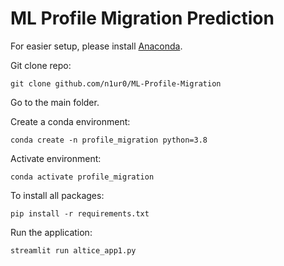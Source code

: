 # ML Profile Migration Prediction


For easier setup, please install [Anaconda](https://www.anaconda.com/).

Git clone repo:
```
git clone github.com/n1ur0/ML-Profile-Migration
```

Go to the main folder.

Create a conda environment:
```
conda create -n profile_migration python=3.8
```
Activate environment:

```
conda activate profile_migration
```

To install all packages:
```
pip install -r requirements.txt
```

Run the application:

```
streamlit run altice_app1.py
```
